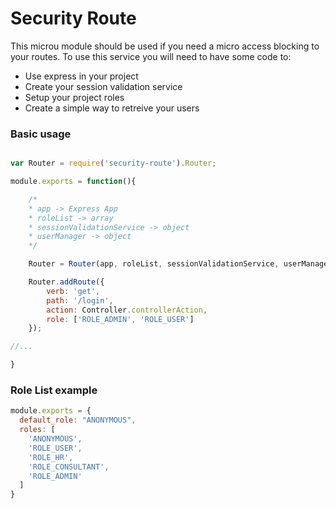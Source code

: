 # Security Route #

This microu module should be used if you need a micro access blocking to your routes. To use this service you will need to have some code to:
* Use express in your project
* Create your session validation service
* Setup your project roles
* Create a simple way to retreive your users

### Basic usage ###

```javascript

var Router = require('security-route').Router;

module.exports = function(){

    /* 
    * app -> Express App
    * roleList -> array
    * sessionValidationService -> object
    * userManager -> object
    */

    Router = Router(app, roleList, sessionValidationService, userManager);

    Router.addRoute({
        verb: 'get',
        path: '/login',
        action: Controller.controllerAction,
        role: ['ROLE_ADMIN', 'ROLE_USER']
    });

//...

}
```

### Role List example ###

```javascript
module.exports = {
  default_role: "ANONYMOUS",
  roles: [
    'ANONYMOUS',
    'ROLE_USER',
    'ROLE_HR',
    'ROLE_CONSULTANT',
    'ROLE_ADMIN'
  ]
}
```